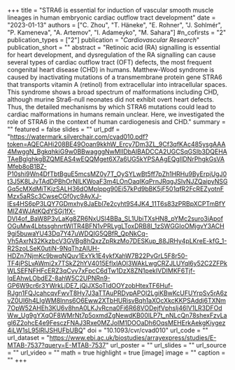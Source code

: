 +++
title = "STRA6 is essential for induction of vascular smooth muscle lineages in human embryonic cardiac outflow tract development"
date = "2023-01-13"
authors = ["C. Zhou", "T. Häneke", "E. Rohner", "J. Sohlmér", "P. Kameneva", "A. Artemov", "I. Adameyko", "M. Sahara"]
#n_cofirsts = "2"
publication_types = ["2"]
publication = "_Cardiovascular Research_"
publication_short = ""
abstract = "Retinoic acid (RA) signalling is essential for heart development, and dysregulation of the RA signalling can cause several types of cardiac outflow tract (OFT) defects, the most frequent congenital heart disease (CHD) in humans. Matthew-Wood syndrome is caused by inactivating mutations of a transmembrane protein gene STRA6 that transports vitamin A (retinol) from extracellular into intracellular spaces. This syndrome shows a broad spectrum of malformations including CHD, although murine Stra6-null neonates did not exhibit overt heart defects. Thus, the detailed mechanisms by which STRA6 mutations could lead to cardiac malformations in humans remain unclear. Here, we investigated the role of STRA6 in the context of human cardiogenesis and CHD."
summary = ""
featured = false
slides = ""
url_pdf = "https://watermark.silverchair.com/cvad010.pdf?token=AQECAHi208BE49Ooan9kkhW_Ercy7Dm3ZL_9Cf3qfKAc485ysgAAA4MwggN_BgkqhkiG9w0BBwagggNwMIIDbAIBADCCA2UGCSqGSIb3DQEHATAeBglghkgBZQMEAS4wEQQMget6X7a6UG5kYPSAAgEQgIIDNrPhgkGsVAMfeb8oB1BZ-P10shi9Wn4DfTbtBguE5mcsMZ0y7T_OySYLwBt5ff7pZh1HRHu9ByErpjUgJ0t3J5K8LJvTAdDPBhOrNILKWoaF3m4LOnOaqIKqPrnJRqgJSlvNJZQaipyNSGGq5cMXdMiTKjzSALH36dOMpIppg90Ei57kPd9bBK5jF501qfR2FcREZyotnFMzx5aRSc3CwseCGf0yc9AyXJ-IEs4HS6pP3LQY7GDmxhy8JaEbl7e2cyht9S4JK4_11T6s83zPRBpXCPTmBfYMIZ4WJAtKQdYSGj1fX-DVI4of_BaW8P3vLaKg8ZR6NxUSl4BBa_SL1UbiTXsHN8_pYMc2suro3iApofOGuMw4LbtssghnrtWlTR4BFN1vPRLygLToxDRB8I_1zSWGGIoOMjgvY3ACH9gi5buwaYU43Dq7Y47uWDQIG5QBfR_QpNkCq-Vh5AxrN32KkzbcV3GVBg8hQxzZpRkzMo7DESKup_88JRHy4pLKreE-kfG_1-R2SzoLSeK0utiN-9NqThzAlUH-HDZn7NjmKc9bwqNQuv1ExYk1E4ykfXahW7B22PvGrL5F8r50-TF4jPSLvAWmi2x7TSkZ2hYV4015EflxlAOl3WAkLwgCRZJLUYql6y52C2ZFPkWLSEFNFHFcERZ3qCvv7xFpcC6dTw1DzX8ZN1pekIVDIMKF6Tjf-lqEAhwLObdEZ-8ahW5C2UPNRn9-GP6W9cr6r3YWrkLjDE7_jQiJXSoTIdOOYzobHtexTF6Huf-RJgn1FQJcahcqvFwvT8Hy7J3aTTAuPRDvpAPOl2LgiKBwKcUFUYrpSv5rA6zvZ0UI6h4LIgWM8lnns6O6Eww2XTbHURisvBqh1aXOcXkcKKPSAddj6TXNm7OpW52AHEh3KU6v8hnA0LKJvRcna0Fi6R68VODejfVphslj46lV1LR3DFOdWw_Ug9gYXqOF8WMrNt7p5oxmdZgNewdKB00ILP7t_nNLcQn78shexFzvLagl6Z2ohcE4e9FesczFNAJ3Rxe0MZJoIM1DOOaDh6OqsMEHErkAekgKiygez4iLW1sL95lRlJSHUFbUBQ"
doi = "10.1093/cvr/cvad010"
url_code = ""
url_dataset = "https://www.ebi.ac.uk/biostudies/arrayexpress/studies/E-MTAB-7537?query=E-MTAB-7537"
url_poster = ""
url_slides = ""
url_source = ""
url_video = ""
math = true
highlight = true
[image]
image = ""
caption = ""
+++
